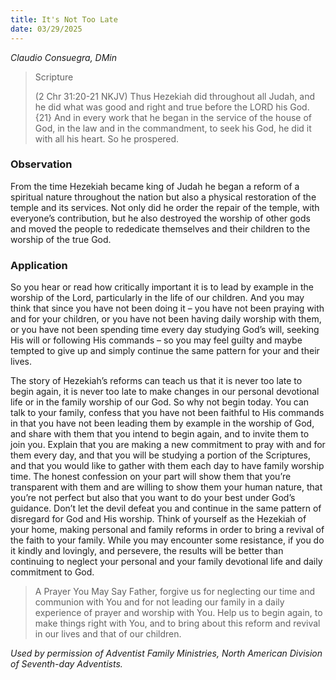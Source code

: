 ```yaml
---
title: It's Not Too Late
date: 03/29/2025
---
```


_Claudio Consuegra, DMin_

> <p>Scripture</p>
> (2 Chr 31:20-21 NKJV) Thus Hezekiah did throughout all Judah, and he did what was good and right and true before the LORD his God. {21} And in every work that he began in the service of the house of God, in the law and in the commandment, to seek his God, he did it with all his heart. So he prospered.

### Observation

From the time Hezekiah became king of Judah he began a reform of a spiritual nature throughout the nation but also a physical restoration of the temple and its services. Not only did he order the repair of the temple, with everyone’s contribution, but he also destroyed the worship of other gods and moved the people to rededicate themselves and their children to the worship of the true God.

### Application

So you hear or read how critically important it is to lead by example in the worship of the Lord, particularly in the life of our children. And you may think that since you have not been doing it – you have not been praying with and for your children, or you have not been having daily worship with them, or you have not been spending time every day studying God’s will, seeking His will or following His commands – so you may feel guilty and maybe tempted to give up and simply continue the same pattern for your and their lives.

The story of Hezekiah’s reforms can teach us that it is never too late to begin again, it is never too late to make changes in our personal devotional life or in the family worship of our God. So why not begin today. You can talk to your family, confess that you have not been faithful to His commands in that you have not been leading them by example in the worship of God, and share with them that you intend to begin again, and to invite them to join you. Explain that you are making a new commitment to pray with and for them every day, and that you will be studying a portion of the Scriptures, and that you would like to gather with them each day to have family worship time. The honest confession on your part will show them that you’re transparent with them and are willing to show them your human nature, that you’re not perfect but also that you want to do your best under God’s guidance. Don’t let the devil defeat you and continue in the same pattern of disregard for God and His worship. Think of yourself as the Hezekiah of your home, making personal and family reforms in order to bring a revival of the faith to your family. While you may encounter some resistance, if you do it kindly and lovingly, and persevere, the results will be better than continuing to neglect your personal and your family devotional life and daily commitment to God.

> <callout>A Prayer You May Say</callout>
> Father, forgive us for neglecting our time and communion with You and for not leading our family in a daily experience of prayer and worship with You. Help us to begin again, to make things right with You, and to bring about this reform and revival in our lives and that of our children.

_Used by permission of Adventist Family Ministries, North American Division of Seventh-day Adventists._